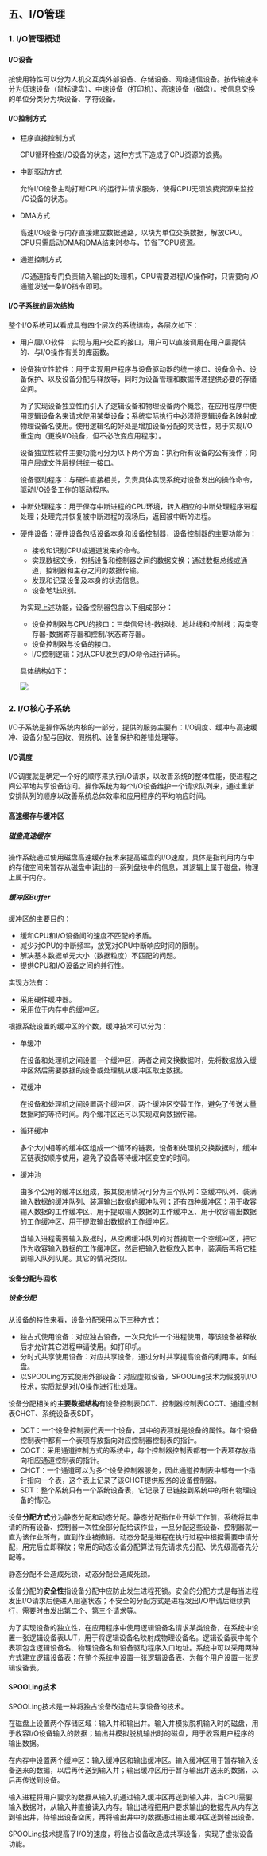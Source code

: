 ## 五、I/O管理

### 1. I/O管理概述

#### I/O设备

按使用特性可以分为人机交互类外部设备、存储设备、网络通信设备。按传输速率分为低速设备（鼠标键盘）、中速设备（打印机）、高速设备（磁盘）。按信息交换的单位分类分为块设备、字符设备。

#### I/O控制方式

-   程序直接控制方式

    CPU循环检查I/O设备的状态，这种方式下造成了CPU资源的浪费。

-   中断驱动方式

    允许I/O设备主动打断CPU的运行并请求服务，使得CPU无须浪费资源来监控I/O设备的状态。

-   DMA方式

    高速I/O设备与内存直接建立数据通路，以块为单位交换数据，解放CPU。CPU只需启动DMA和DMA结束时参与，节省了CPU资源。

-   通道控制方式

    I/O通道指专门负责输入输出的处理机，CPU需要进程I/O操作时，只需要向I/O通道发送一条I/O指令即可。

#### I/O子系统的层次结构

整个I/O系统可以看成具有四个层次的系统结构，各层次如下：

- 用户层I/O软件：实现与用户交互的接口，用户可以直接调用在用户层提供的、与I/O操作有关的库函数。

- 设备独立性软件：用于实现用户程序与设备驱动器的统一接口、设备命令、设备保护、以及设备分配与释放等，同时为设备管理和数据传递提供必要的存储空间。

    为了实现设备独立性而引入了逻辑设备和物理设备两个概念，在应用程序中使用逻辑设备名来请求使用某类设备；系统实际执行中必须将逻辑设备名映射成物理设备名使用。使用逻辑名的好处是增加设备分配的灵活性，易于实现I/O重定向（更换I/O设备，但不必改变应用程序）。

    设备独立性软件主要功能可分为以下两个方面：执行所有设备的公有操作；向用户层或文件层提供统一接口。

    设备驱动程序：与硬件直接相关，负责具体实现系统对设备发出的操作命令，驱动I/O设备工作的驱动程序。

- 中断处理程序：用于保存中断进程的CPU环境，转入相应的中断处理程序进程处理；处理完并恢复被中断进程的现场后，返回被中断的进程。

- 硬件设备：硬件设备包括设备本身和设备控制器，设备控制器的主要功能为：

    -   接收和识别CPU或通道发来的命令。
    -   实现数据交换，包括设备和控制器之间的数据交换；通过数据总线或通道，控制器和主存之间的数据传输。
    -   发现和记录设备及本身的状态信息。
    -   设备地址识别。

    为实现上述功能，设备控制器包含以下组成部分：

    -   设备控制器与CPU的接口：三类信号线-数据线、地址线和控制线；两类寄存器-数据寄存器和控制/状态寄存器。
    -   设备控制器与设备的接口。
    -   I/O控制逻辑：对从CPU收到的I/O命令进行译码。

    具体结构如下：

    ![](./figures/composition-of-device-controller.jpg)

### 2. I/O核心子系统

I/O子系统是操作系统内核的一部分，提供的服务主要有：I/O调度、缓冲与高速缓冲、设备分配与回收、假脱机、设备保护和差错处理等。

#### I/O调度

I/O调度就是确定一个好的顺序来执行I/O请求，以改善系统的整体性能，使进程之间公平地共享设备访问。操作系统为每个I/O设备维护一个请求队列来，通过重新安排队列的顺序以改善系统总体效率和应用程序的平均响应时间。

#### 高速缓存与缓冲区

##### 磁盘高速缓存

操作系统通过使用磁盘高速缓存技术来提高磁盘的I/O速度，具体是指利用内存中的存储空间来暂存从磁盘中读出的一系列盘块中的信息，其逻辑上属于磁盘，物理上属于内存。

##### 缓冲区Buffer

缓冲区的主要目的：

-   缓和CPU和I/O设备间的速度不匹配的矛盾。
-   减少对CPU的中断频率，放宽对CPU中断响应时间的限制。
-   解决基本数据单元大小（数据粒度）不匹配的问题。
-   提供CPU和I/O设备之间的并行性。

实现方法有：

-   采用硬件缓冲器。
-   采用位于内存中的缓冲区。

根据系统设置的缓冲区的个数，缓冲技术可以分为：

-   单缓冲

    在设备和处理机之间设置一个缓冲区，两者之间交换数据时，先将数据放入缓冲区然后需要数据的设备或处理机从缓冲区取走数据。

-   双缓冲

    在设备和处理机之间设置两个缓冲区，两个缓冲区交替工作，避免了传送大量数据时的等待时间。两个缓冲区还可以实现双向数据传输。

-   循环缓冲

    多个大小相等的缓冲区组成一个循环的链表，设备和处理机交换数据时，缓冲区链表按顺序使用，避免了设备等待缓冲区变空的时间。

-   缓冲池

    由多个公用的缓冲区组成，按其使用情况可分为三个队列：空缓冲队列、装满输入数据的缓冲队列、装满输出数据的缓冲队列；还有四种缓冲区：用于收容输入数据的工作缓冲区、用于提取输入数据的工作缓冲区、用于收容输出数据的工作缓冲区、用于提取输出数据的工作缓冲区。

    当输入进程需要输入数据时，从空闲缓冲队列的对首摘取一个空缓冲区，把它作为收容输入数据的工作缓冲区，然后把输入数据放入其中，装满后再将它挂到输入队列队尾。其它的情况类似。

#### 设备分配与回收

##### 设备分配

从设备的特性来看，设备分配采用以下三种方式：

-   独占式使用设备：对应独占设备，一次只允许一个进程使用，等该设备被释放后才允许其它进程申请使用。如打印机。
-   分时式共享使用设备：对应共享设备，通过分时共享提高设备的利用率。如磁盘。
-   以SPOOLing方式使用外部设备：对应虚拟设备，SPOOLing技术为假脱机I/O技术，实质就是对I/O操作进行批处理。

设备分配相关的**主要数据结构**有设备控制表DCT、控制器控制表COCT、通道控制表CHCT、系统设备表SDT。

-   DCT：一个设备控制表代表一个设备，其中的表项就是设备的属性。每个设备控制表中都有一个表项存放指向对应控制器控制表的指针。
-   COCT：采用通道控制方式的系统中，每个控制器控制表都有一个表项存放指向相应通道控制表的指针。
-   CHCT：一个通道可以为多个设备控制器服务，因此通道控制表中都有一个指针指向一个表，这个表上记录了该CHCT提供服务的设备控制器。
-   SDT：整个系统只有一个系统设备表，它记录了已链接到系统中的所有物理设备的情况。

设备**分配方式**分为静态分配和动态分配。静态分配指作业开始工作前，系统将其申请的所有设备、控制器一次性全部分配给该作业，一旦分配这些设备、控制器就一直为该作业所有，直到作业被撤销。动态分配是进程在执行过程中根据需要申请分配，用完后立即释放；常用的动态设备分配算法有先请求先分配、优先级高者先分配等。

静态分配不会造成死锁，动态分配会造成死锁。

设备分配的**安全性**指设备分配中应防止发生进程死锁。安全的分配方式是每当进程发出I/O请求后便进入阻塞状态；不安全的分配方式是进程发出I/O申请后继续执行，需要时由发出第二个、第三个请求等。

为了实现设备的独立性，在应用程序中使用逻辑设备名请求某类设备，在系统中设置一张逻辑设备表LUT，用于将逻辑设备名映射成物理设备名。逻辑设备表中每个表项包含逻辑设备名、物理设备名和设备驱动程序入口地址。系统中可以采用两种方式建立逻辑设备表：在整个系统中设置一张逻辑设备表、为每个用户设置一张逻辑设备表。

#### SPOOLing技术

SPOOLing技术是一种将独占设备改造成共享设备的技术。

在磁盘上设置两个存储区域：输入井和输出井。输入井模拟脱机输入时的磁盘，用于收容I/O设备输入的数据；输出井模拟脱机输出时的磁盘，用于收容用户程序的输出数据。

在内存中设置两个缓冲区：输入缓冲区和输出缓冲区。输入缓冲区用于暂存输入设备送来的数据，以后再传送到输入井；输出缓冲区用于暂存输出井送来的数据，以后再传送到设备。

输入进程将用户要求的数据从输入机通过输入缓冲区再送到输入井，当CPU需要输入数据时，从输入井直接读入内存。输出进程把用户要求输出的数据先从内存送到输出井，待输出设备空闲，再将输出井中的数据通过输出缓冲区送到输出设备。

SPOOLing技术提高了I/O的速度，将独占设备改造成共享设备，实现了虚拟设备功能。